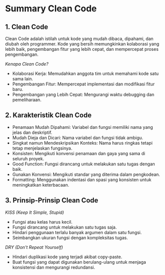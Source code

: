 # Summary Clean Code

## 1. Clean Code

Clean Code adalah istilah untuk kode yang mudah dibaca, dipahami, dan diubah oleh programmer. Kode yang bersih memungkinkan kolaborasi yang lebih baik, pengembangan fitur yang lebih cepat, dan mempercepat proses pengembangan.

_Kenapa Clean Code?_

- Kolaborasi Kerja: Memudahkan anggota tim untuk memahami kode satu sama lain.
- Pengembangan Fitur: Mempercepat implementasi dan modifikasi fitur baru.
- Pengembangan yang Lebih Cepat: Mengurangi waktu debugging dan pemeliharaan.

## 2. Karakteristik Clean Code

- Penamaan Mudah Dipahami: Variabel dan fungsi memiliki nama yang jelas dan deskriptif.
- Mudah Dieja dan Dicari: Nama variabel dan fungsi tidak ambigu.
- Singkat namun Mendeskripsikan Konteks: Nama harus ringkas tetapi tetap menjelaskan fungsinya.
- Konsisten: Mengikuti konvensi penamaan dan gaya yang sama di seluruh proyek.
- Good Function: Fungsi dirancang untuk melakukan satu tugas dengan baik.
- Gunakan Konvensi: Mengikuti standar yang diterima dalam pengkodean.
- Formatting: Menggunakan indentasi dan spasi yang konsisten untuk meningkatkan keterbacaan.

## 3. Prinsip-Prinsip Clean Code

_KISS (Keep It Simple, Stupid)_

- Fungsi atau kelas harus kecil.
- Fungsi dirancang untuk melakukan satu tugas saja.
- Hindari penggunaan terlalu banyak argumen dalam satu fungsi.
- Seimbangkan ukuran fungsi dengan kompleksitas tugas.

_DRY (Don't Repeat Yourself)_

- Hindari duplikasi kode yang terjadi akibat copy-paste.
- Buat fungsi yang dapat digunakan berulang-ulang untuk menjaga konsistensi dan mengurangi redundansi.
